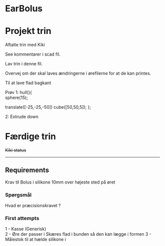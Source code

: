# EarBolus



# Projekt trin


Aftalte trin med Kiki

See kommentarer i scad fil.

Lav trin i denne fil.

Overvej om der skal laves ændringerne i ørefilerne for at de kan printes.


Til at lave flad bagkant


Prøv
1:
hull(){    
  sphere(15);    

  translate([-25,-25,-50])
  cube([50,50,5]);
};

2: Extrude down

# Færdige trin

<del>Kiki status</del>


---

## Requirements

Krav til Bolus i silikone
10mm over højeste sted på øret

### Spørgsmål
Hvad er præcisionskravet ?


### First attempts

1 - Kasse (Generisk)  
2 - Øre der passer i
    Skæres flad i bunden så den kan lægge i formen
3 - Målestok til at hælde silikone i  
